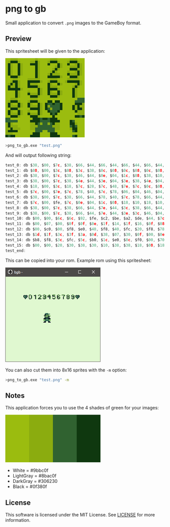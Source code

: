 # png to gb #

Small application to convert `.png` images to the GameBoy format.

## Preview ##

This spritesheet will be given to the application:

<img src="resources/test.png" style="image-rendering: pixelated" width="250"/>

```bash
>png_to_gb.exe "test.png"
```

And will output following string:

```C
test_0: db $38, $00, $7c, $38, $66, $44, $66, $44, $66, $44, $66, $44, $66, $44, $3c, $38
test_1: db $08, $00, $3c, $08, $3c, $38, $0c, $08, $0c, $08, $0c, $08, $0c, $08, $0c, $08
test_2: db $38, $00, $7c, $38, $46, $44, $0e, $04, $1c, $08, $38, $10, $7c, $20, $7e, $7c
test_3: db $38, $00, $7c, $38, $4e, $44, $3e, $04, $3e, $38, $4e, $04, $7e, $44, $3c, $38
test_4: db $18, $00, $3c, $18, $7c, $28, $7c, $48, $7e, $7c, $0c, $08, $0c, $08, $0c, $08
test_5: db $7c, $00, $7e, $7c, $78, $40, $7c, $78, $06, $04, $46, $04, $7e, $44, $3c, $38
test_6: db $38, $00, $7c, $38, $66, $44, $78, $40, $7c, $78, $66, $44, $7e, $44, $3c, $38
test_7: db $7c, $00, $fe, $7c, $0e, $04, $1c, $08, $18, $10, $18, $10, $18, $10, $18, $10
test_8: db $38, $00, $7c, $38, $66, $44, $7e, $44, $3c, $38, $66, $44, $7e, $44, $3c, $38
test_9: db $38, $00, $7c, $38, $66, $44, $7e, $44, $3e, $3c, $46, $04, $7e, $44, $3c, $38
test_10: db $00, $00, $6c, $6c, $92, $fe, $c2, $be, $a2, $de, $44, $7c, $28, $38, $10, $10
test_11: db $00, $07, $00, $0f, $0f, $0e, $1f, $14, $1f, $16, $0f, $08, $07, $00, $0d, $0f
test_12: db $00, $c0, $00, $f8, $e0, $40, $f8, $40, $fc, $20, $f8, $78, $e0, $00, $b0, $f0
test_13: db $1d, $1f, $3c, $3f, $3a, $0d, $38, $07, $30, $0f, $00, $0e, $1c, $1c, $3c, $3c
test_14: db $b8, $f8, $3c, $fc, $5c, $b0, $1c, $e0, $0c, $f0, $00, $70, $38, $38, $3c, $3c
test_15: db $00, $00, $20, $30, $38, $30, $10, $38, $38, $18, $08, $18, $00, $00, $08, $18
test_end:
```

This can be copied into your rom. Example rom using this spritesheet:

<img src="resources/bgb.png" style="image-rendering: pixelated" width="300"/>

You can also cut them into 8x16 sprites with the `-m` option:

```bash
>png_to_gb.exe "test.png" -m
```

## Notes ##

This application forces you to use the 4 shades of green for your images:

<img src="resources/green.png" style="image-rendering: pixelated" width="300"/>

- White       = #9bbc0f
- LightGray   = #8bac0f
- DarkGray    = #306230
- Black       = #0f380f

## License ##

This software is licensed under the MIT License. See [LICENSE][1] for more information.

[1]:LICENSE